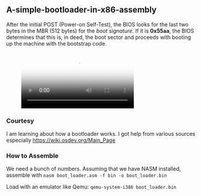 ## A-simple-bootloader-in-x86-assembly

After the initial POST (Power-on Self-Test), the BIOS looks for the last two bytes in the MBR (512 bytes) for the _boot signature_. If it is __0x55aa__, the BIOS determines that this is, in deed, the boot sector and proceeds with booting up the machine with the bootstrap code.

<figure class="video_container">
  <video controls="true" allowfullscreen="true" poster="./bootloader.png">
    <source src="./bootloader.mp4" type="video/mp4">
    
  </video>
</figure>

### Courtesy

I am learning about how a bootloader works. I got help from various sources especially https://wiki.osdev.org/Main_Page

### How to Assemble

We need a bunch of numbers. Assuming that we have NASM installed, assemble with `nasm boot_loader.asm -f bin -o boot_loader.bin`

Load with an emulator like Qemu: `qemu-system-i386 boot_loader.bin`


